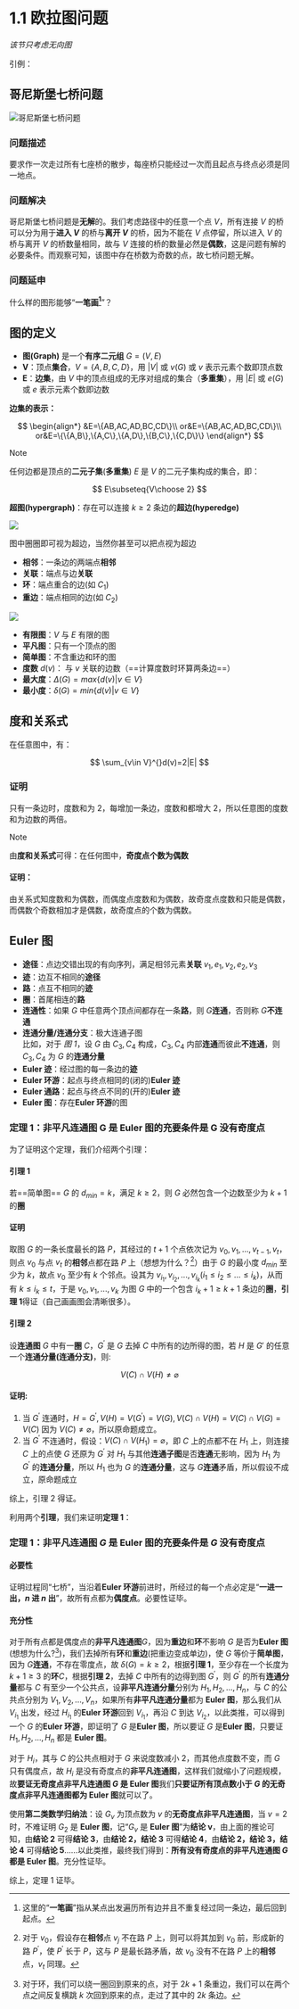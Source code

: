 # 1.1 欧拉图问题

_该节只考虑无向图_

引例：

## 哥尼斯堡七桥问题

![哥尼斯堡七桥问题](./images/bridge.png)

### 问题描述

要求作一次走过所有七座桥的散步，每座桥只能经过一次而且起点与终点必须是同一地点。

### 问题解决

哥尼斯堡七桥问题是**无解**的。我们考虑路径中的任意一个点 $V$，所有连接 $V$ 的桥可以分为用于**进入 $V$** 的桥与**离开 $V$** 的桥，因为不能在 $V$ 点停留，所以进入 $V$ 的桥与离开 $V$ 的桥数量相同，故与 $V$ 连接的桥的数量必然是**偶数**，这是问题有解的必要条件。而观察可知，该图中存在桥数为奇数的点，故七桥问题无解。

### 问题延申

什么样的图形能够“**一笔画[^1]**”？

## 图的定义

- **图(Graph)** 是一个**有序二元组** $G=(V,E)$
- **V**：顶点**集合**，$V=\{A,B,C,D\}$，用 $|V|$ 或 $v(G)$ 或 $v$ 表示元素个数即顶点数
- **E**：**边集**，由 $V$ 中的顶点组成的无序对组成的集合（**多重集**），用 $|E|$ 或 $e(G)$ 或 $e$ 表示元素个数即边数

**边集的表示：**

$$
\begin{align*}
&E=\{AB,AC,AD,BC,CD\}\\
or&E=\{AB,AC,AD,BC,CD\}\\
or&E=\{\{A,B\},\{A,C\},\{A,D\},\{B,C\},\{C,D\}\}
\end{align*}
$$

> [!note]
> 任何边都是顶点的**二元子集**(**多重集**)
> $E$ 是 $V$ 的二元子集构成的集合，即：
>
> $$
> E\subseteq{V\choose 2}
> $$

**超图(hypergraph)**：存在可以连接 $k\geqslant 2$ 条边的**超边(hyperedge)**

![](./images/hypergraph.png)

图中圈圈即可视为超边，当然你甚至可以把点视为超边

- **相邻**：一条边的两端点**相邻**
- **关联**：端点与边**关联**
- **环**：端点重合的边(如 $C_1$)
- **重边**：端点相同的边(如 $C_2$)

![](./images/cyclegraphs.svg)

- **有限图**：$V$ 与 $E$ 有限的图
- **平凡图**：只有一个顶点的图
- **简单图**：不含重边和环的图
- **度数** $d(v)$： 与 $v$ 关联的边数（==计算度数时环算两条边==）
- **最大度**：$\Delta(G)=max\{d(v)|v\in V\}$
- **最小度**：$\delta(G)=min\{d(v)|v\in V\}$

## 度和关系式

在任意图中，有：

$$
\sum_{v\in V}^{}d(v)=2|E|
$$

### 证明

只有一条边时，度数和为 $2$，每增加一条边，度数和都增大 $2$，所以任意图的度数和为边数的两倍。

> [!note]
>
> 由**度和关系式**可得：在任何图中，**奇度点个数为偶数**
>
> #### 证明：
>
> 由关系式知度数和为偶数，而偶度点度数和为偶数，故奇度点度数和只能是偶数，而偶数个奇数相加才是偶数，故奇度点的个数为偶数。

## Euler 图

- **途径**：点边交错出现的有向序列，满足相邻元素**关联**
  $v_1,e_1,v_2,e_2,v_3$
- **迹**：边互不相同的**途径**
- **路**：点互不相同的**迹**
- **圈**：首尾相连的**路**
- **连通性**：如果 $G$ 中任意两个顶点间都存在一条**路**，则 $G$**连通**，否则称 $G$**不连通**
- **连通分量/连通分支**：极大连通子图<br/>
  比如，对于 _图 1_，设 $G$ 由 $C_3,C_4$ 构成，$C_3,C_4$ 内部**连通**而彼此**不连通**，则 $C_3,C_4$ 为 $G$ 的**连通分量**
- **Euler 迹**：经过图的每一条边的**迹**
- **Euler 环游**：起点与终点相同的(闭的)**Euler 迹**
- **Euler 通路**：起点与终点不同的(开的)**Euler 迹**
- **Euler 图**：存在**Euler 环游**的图

### 定理 1：非平凡连通图 G 是 Euler 图的充要条件是 G 没有奇度点

为了证明这个定理，我们介绍两个引理：

#### 引理 1

若==简单图== $G$ 的 $d_{min}=k$，满足 $k\geqslant2$，则 $G$ 必然包含一个边数至少为 $k+1$ 的**圈**

#### 证明

取图 $G$ 的一条长度最长的路 $P$，其经过的 $t+1$ 个点依次记为 $v_0,v_1,...,v_{t-1},v_t$，则点 $v_0$ 与点 $v_t$ 的**相邻**点都在路 $P$ 上（想想为什么？[^2]）由于 $G$ 的最小度 $d_{min}$ 至少为 $k$，故点 $v_0$ 至少有 $k$ 个邻点。设其为 $v_{i_1},v_{i_2},...,v_{i_k}(i_1\leqslant i_2\leqslant ...\leqslant i_k)$，从而有 $k\leqslant i_k\leqslant t$，于是 $v_0,v_1,...,v_k$ 为图 $G$ 中的一个包含 $i_k+1\geqslant k+1$ 条边的**圈**，**引理 1**得证（自己画画图会清晰很多）。

#### 引理 2

设**连通图** $G$ 中有一**圈** $C$，$G^{'}$ 是 $G$ 去掉 $C$ 中所有的边所得的图，若 $H$ 是 $G'$ 的任意一个**连通分量(连通分支)**，则:

$$
V(C)\cap V(H)\ne\varnothing
$$

#### 证明:

1. 当 $G^{'}$ 连通时，$H=G^{'},V(H)=V(G^{'})=V(G),V(C)\cap V(H)=V(C)\cap V(G)=V(C)$ 因为 $V(C)\ne\varnothing$，所以原命题成立。
2. 当 $G^{'}$ 不连通时，假设：$V(C)\cap V(H_1)=\varnothing$，即 $C$ 上的点都不在 $H_1$ 上，则连接 $C$ 上的点使 $G$ 还原为 $G^{'}$ 对 $H_1$ 与其他**连通子图**是否**连通**无影响，因为 $H_1$ 为 $G^{'}$ 的**连通分量**，所以 $H_1$ 也为 $G$ 的**连通分量**，这与 $G$**连通**矛盾，所以假设不成立，原命题成立

综上，引理 2 得证。

利用两个**引理**，我们来证明**定理 1**：

### 定理 1：非平凡连通图 $G$ 是 Euler 图的充要条件是 $G$ 没有奇度点

#### 必要性

证明过程同“七桥”，当沿着**Euler 环游**前进时，所经过的每一个点必定是“**一进一出，$n$ 进 $n$ 出**”，故所有点都为**偶度点**。必要性证毕。

#### 充分性

对于所有点都是偶度点的**非平凡连通图**$G$，因为**重边**和**环**不影响 $G$ 是否为**Euler 图**(想想为什么?[^3])，我们去掉所有**环**和**重边**(把重边变成单边)，使 $G$ 等价于**简单图**，因为 $G$**连通**，不存在零度点，故 $\delta(G)=k\geqslant2$，根据**引理 1**，至少存在一个长度为 $k+1\geqslant3$ 的**环**$C$，根据**引理 2**，去掉 $C$ 中所有的边得到图 $G^{'}$，则 $G^{'}$ 的所有**连通分量**都与 $C$ 有至少一个公共点，设**非平凡连通分量**分别为 $H_1,H_2,...,H_n$，与 $C$ 的公共点分别为 $V_1,V_2,...,V_n$，如果所有**非平凡连通分量**都为 **Euler 图**，那么我们从 $V_{i_1}$ 出发，经过 $H_{i_1}$ 的**Euler 环游**回到 $V_{i_1}$，再沿 $C$ 到达 $V_{i_2}$，以此类推，可以得到一个 $G$ 的**Euler 环游**，即证明了 $G$ 是**Euler 图**，所以要证 $G$ 是**Euler 图**，只要证 $H_1,H_2,...,H_n$ 都是 **Euler 图**。

对于 $H_i$，其与 $C$ 的公共点相对于 $G$ 来说度数减小 $2$，而其他点度数不变，而 $G$ 只有偶度点，故 $H_i$ 是没有奇度点的**非平凡连通图**，这样我们就缩小了问题规模，故**要证无奇度点非平凡连通图 $G$ 是 Euler 图**我们**只要证所有顶点数小于 $G$ 的无奇度点非平凡连通图都为 Euler 图**就可以了。

使用**第二类数学归纳法**：设 $G_v$ 为顶点数为 $v$ 的**无奇度点非平凡连通图**，当 $v=2$ 时，不难证明 $G_2$ 是 **Euler 图**，记“$G_v$ 是 **Euler 图**”为**结论 v**，由上面的推论可知，由**结论 2** 可得**结论 3**，由**结论 2，结论 3** 可得**结论 4**，由**结论 2，结论 3，结论 4** 可得**结论 5**……以此类推，最终我们得到：**所有没有奇度点的非平凡连通图 $G$ 都是 Euler 图**。充分性证毕。

综上，定理 1 证毕。

[^1]: 这里的“**一笔画**”指从某点出发遍历所有边并且不重复经过同一条边，最后回到起点。
[^2]: 对于 $v_0$，假设存在**相邻**点 $v_j$ 不在路 $P$ 上，则可以将其加到 $v_0$ 前，形成新的路 $P^{'}$，使 $P^{'}$ 长于 $P$，这与 $P$ 是最长路矛盾，故 $v_0$ 没有不在路 $P$ 上的**相邻**点，$v_t$ 同理。
[^3]: 对于环，我们可以绕一圈回到原来的点，对于 $2k+1$ 条重边，我们可以在两个点之间反复横跳 $k$ 次回到原来的点，走过了其中的 $2k$ 条边。
